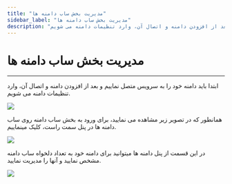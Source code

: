 ```yaml
---
title: "مدیریت بخش ساب دامنه ها"
sidebar_label: "مدیریت بخش ساب دامنه ها"
description: "ابتدا باید دامنه خود را به سرویس متصل نماییم و بعد از افزودن دامنه و اتصال آن، وارد تنظیمات دامنه می شویم."
---
```


# مدیریت بخش ساب دامنه ها
---

ابتدا باید دامنه خود را به سرویس متصل نماییم و بعد از افزودن دامنه و اتصال آن، وارد تنظیمات دامنه می شویم.

![](https://s1.chabokan.net/docs/gifs/dashboard-domain/dashboard-domain-subdomain-install.gif)

همانطور که در تصویر زیر مشاهده می نمایید، برای ورود به بخش ساب دامنه روی ساب دامنه ها در پنل سمت راست، کلیک مینماییم.

![](https://s1.chabokan.net/docs/images/domains-panel.jpg)

در این قسمت از پنل دامنه ها میتوانید برای دامنه خود به تعداد دلخواه ساب دامنه مشخص نمایید و آنها را مدیریت نمایید.

![](https://s1.chabokan.net/docs/images/5.jpg)
